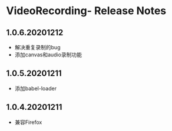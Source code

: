# VideoRecording- Release Notes

## 1.0.6.20201212
* 解决重复录制的bug
* 添加canvas和audio录制功能

## 1.0.5.20201211
* 添加babel-loader

## 1.0.4.20201211
* 兼容Firefox